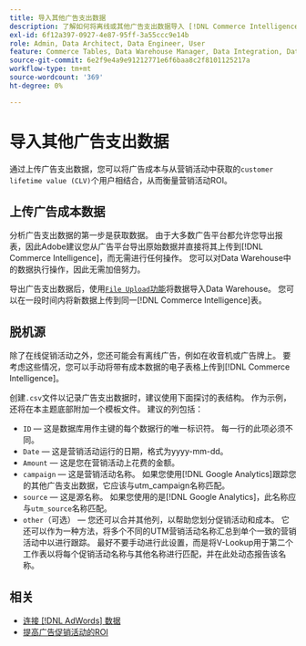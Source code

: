 ```yaml
---
title: 导入其他广告支出数据
description: 了解如何将离线或其他广告支出数据导入 [!DNL Commerce Intelligence]。
exl-id: 6f12a397-0927-4e87-95ff-3a55ccc9e14b
role: Admin, Data Architect, Data Engineer, User
feature: Commerce Tables, Data Warehouse Manager, Data Integration, Data Import/Export
source-git-commit: 6e2f9e4a9e91212771e6f6baa8c2f8101125217a
workflow-type: tm+mt
source-wordcount: '369'
ht-degree: 0%

---
```


# 导入其他广告支出数据

通过上传广告支出数据，您可以将广告成本与从营销活动中获取的`customer lifetime value (CLV)`个用户相结合，从而衡量营销活动ROI。

## 上传广告成本数据

分析广告支出数据的第一步是获取数据。 由于大多数广告平台都允许您导出报表，因此Adobe建议您从广告平台导出原始数据并直接将其上传到[!DNL Commerce Intelligence]，而无需进行任何操作。 您可以对Data Warehouse中的数据执行操作，因此无需加倍努力。

导出广告支出数据后，使用[`File Upload`功能](../connecting-data/using-file-uploader.md)将数据导入Data Warehouse。 您可以在一段时间内将新数据上传到同一[!DNL Commerce Intelligence]表。

## 脱机源

除了在线促销活动之外，您还可能会有离线广告，例如在收音机或广告牌上。 要考虑这些情况，您可以手动将带有成本数据的电子表格上传到[!DNL Commerce Intelligence]。

创建`.csv`文件以记录广告支出数据时，建议使用下面探讨的表结构。 作为示例，还将在本主题底部附加一个模板文件。 建议的列包括：

* `ID` — 这是数据库用作主键的每个数据行的唯一标识符。 每一行的此项必须不同。
* `Date` — 这是营销活动运行的日期，格式为yyyy-mm-dd。
* `Amount` — 这是您在营销活动上花费的金额。
* `campaign` — 这是营销活动名称。 如果您使用[!DNL Google Analytics]跟踪您的其他广告支出数据，它应该与utm\_campaign名称匹配。
* `source` — 这是源名称。 如果您使用的是[!DNL Google Analytics]，此名称应与`utm_source`名称匹配。
* `other`（可选） — 您还可以合并其他列，以帮助您划分促销活动和成本。 它还可以作为一种方法，将多个不同的UTM营销活动名称汇总到单个一致的营销活动中以进行跟踪。 最好不要手动进行此设置，而是将V-Lookup用于第二个工作表以将每个促销活动名称与其他名称进行匹配，并在此处动态报告该名称。

## 相关

* [连接 [!DNL AdWords] 数据](../integrations/google-adwords.md)
* [提高广告促销活动的ROI](../../analysis/roi-ad-camp.md)
